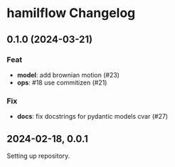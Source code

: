 # hamilflow Changelog

## 0.1.0 (2024-03-21)

### Feat

- **model**: add brownian motion (#23)
- **ops**: #18 use commitizen (#21)

### Fix

- **docs**: fix docstrings for pydantic models cvar (#27)

## 2024-02-18, 0.0.1

Setting up repository.
